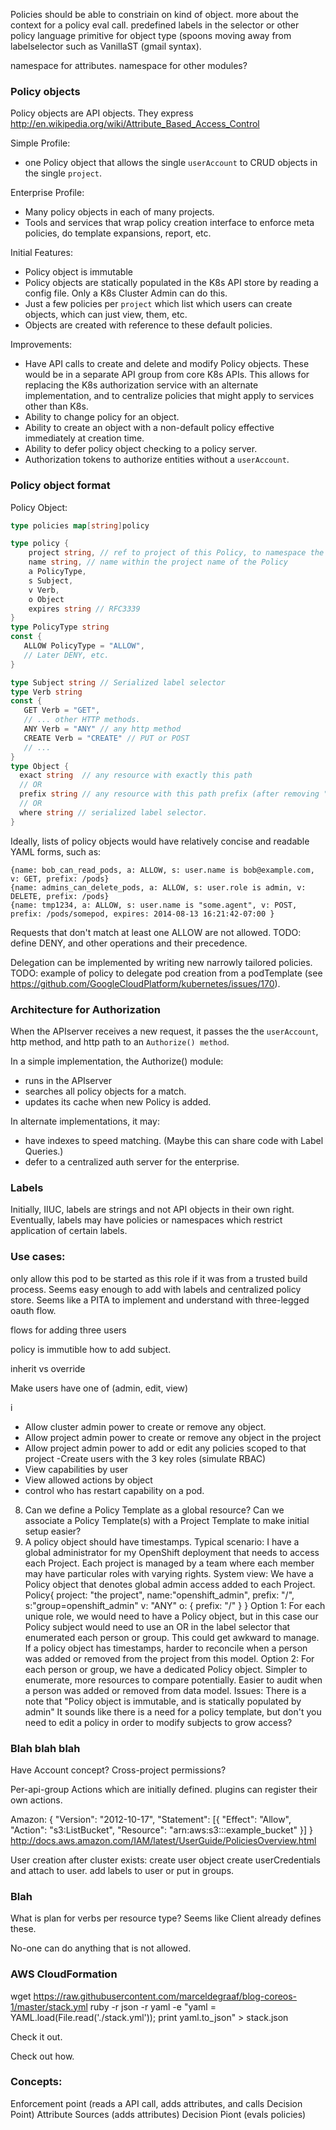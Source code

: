 Policies should be able to constriain on kind of object.
more about the context for a policy eval call.
predefined labels in the selector or other policy language primitive for object type (spoons moving away from labelselector such as VanillaST (gmail syntax).

namespace for attributes.
namespace for other modules?

### Policy objects
Policy objects are API objects.  They express http://en.wikipedia.org/wiki/Attribute_Based_Access_Control 

Simple Profile:
- one Policy object that allows the single `userAccount` to CRUD objects in the single `project`.

Enterprise Profile:
- Many policy objects in each of many projects.
- Tools and services that wrap policy creation interface to enforce meta policies, do template expansions, report, etc.



Initial Features:
- Policy object is immutable
- Policy objects are statically populated in the K8s API store by reading a config file.  Only a K8s Cluster Admin can do this.
- Just a few policies per `project` which list which users can create objects, which can just view, them, etc.
- Objects are created with reference to these default policies.

Improvements:
- Have API calls to create and delete and modify Policy objects.   These would be in a separate API group from core K8s APIs.  This allows for replacing the K8s authorization service with an alternate implementation, and to centralize policies that might apply to services other than K8s.
- Ability to change policy for an object.
- Ability to create an object with a non-default policy effective immediately at creation time.
- Ability to defer policy object checking to a policy server.
- Authorization tokens to authorize entities without a `userAccount`.


### Policy object format

Policy Object:
```go
type policies map[string]policy

type policy {
    project string, // ref to project of this Policy, to namespace the name.  
    name string, // name within the project name of the Policy
    a PolicyType,
    s Subject,
    v Verb,
    o Object 
    expires string // RFC3339
}
type PolicyType string
const {
   ALLOW PolicyType = "ALLOW",
   // Later DENY, etc.
}

type Subject string // Serialized label selector
type Verb string
const {
   GET Verb = "GET",
   // ... other HTTP methods.
   ANY Verb = "ANY" // any http method
   CREATE Verb = "CREATE" // PUT or POST
   // ...
}
type Object {
  exact string  // any resource with exactly this path
  // OR
  prefix string // any resource with this path prefix (after removing "/api/<version>/")
  // OR
  where string // serialized label selector.
}
```

Ideally, lists of policy objects would have relatively concise and readable YAML forms, such as:
```
{name: bob_can_read_pods, a: ALLOW, s: user.name is bob@example.com, v: GET, prefix: /pods}
{name: admins_can_delete_pods, a: ALLOW, s: user.role is admin, v: DELETE, prefix: /pods}
{name: tmp1234, a: ALLOW, s: user.name is "some.agent", v: POST, prefix: /pods/somepod, expires: 2014-08-13 16:21:42-07:00 }
```

Requests that don't match at least one ALLOW are not allowed.
TODO: define DENY, and other operations and their precedence.

Delegation can be implemented by writing new narrowly tailored policies.
TODO: example of policy to delegate pod creation from a podTemplate (see https://github.com/GoogleCloudPlatform/kubernetes/issues/170).

### Architecture for Authorization
When the APIserver receives a new request, it passes the
the `userAccount`, http method, and http path to an `Authorize() method`.

In a simple implementation, the Authorize() module:
  - runs in the APIserver
  - searches all policy objects for a match.
  - updates its cache  when new Policy is added.

In alternate implementations, it may:
  - have indexes to speed matching.  (Maybe this can share code with Label Queries.)
  - defer to a centralized auth server for the enterprise. 


### Labels
Initially, IIUC, labels are strings and not API objects in their own right. 
Eventually, labels may have policies or namespaces which restrict application of certain labels.
  

### Use cases:

only allow this pod to be started as this role if it was from a trusted build process.
Seems easy enough to add with labels and centralized policy store.
Seems like a PITA to implement and understand with three-legged oauth flow.

flows for adding three users

policy is immutible how to add subject.

inherit vs override

Make users have one of (admin, edit, view)

i
- Allow cluster admin power to create or remove any object.
- Allow project admin power to create or remove any object in the project
- Allow project admin power to add or edit any policies scoped to that project
-Create users with the 3 key roles (simulate RBAC)
- View capabilities by user
- View allowed actions by object
- control who has restart capability on a pod.
8.  Can we define a Policy Template as a global resource?  Can we associate a Policy Template(s) with a Project Template to make initial setup easier?
9.  A policy object should have timestamps.
Typical scenario:
I have a global administrator for my OpenShift deployment that needs to access each Project.
Each project is managed by a team where each member may have particular roles with varying rights.
System view:
We have a Policy object that denotes global admin access added to each Project.
Policy{
    project: "the project", 
    name:"openshift_admin",
    prefix: "/", 
    s:"group=openshift_admin"
    v: "ANY"
    o: {
        prefix: "/"
    }
}
Option 1:
For each unique role, we would need to have a Policy object, but in this case our Policy subject would need to use an OR in the label selector that enumerated each person or group.  This could get awkward to manage.  If a policy object has timestamps, harder to reconcile when a person was added or removed from the project from this model.
Option 2:
For each person or group, we have a dedicated Policy object.  Simpler to enumerate, more resources to compare potentially.  Easier to audit when a person was added or removed from data model.
Issues:
There is a note that "Policy object is immutable, and is statically populated by admin"
It sounds like there is a need for a policy template, but don't you need to edit a policy in order to modify subjects to grow access?

### Blah blah blah

Have Account concept?
Cross-project permissions?

Per-api-group Actions
which are initially defined.
plugins can register their own actions.

Amazon:
{
  "Version": "2012-10-17",
  "Statement": [{
    "Effect": "Allow",
    "Action": "s3:ListBucket",
    "Resource": "arn:aws:s3:::example_bucket"
  }]
}
http://docs.aws.amazon.com/IAM/latest/UserGuide/PoliciesOverview.html 

User creation after cluster exists:
create user object
create userCredentials and attach to user.
add labels to user or put in groups.


### Blah
What is plan for verbs per resource type?
Seems like Client already defines these.

No-one can do anything that is not allowed.

### AWS CloudFormation


wget https://raw.githubusercontent.com/marceldegraaf/blog-coreos-1/master/stack.yml
ruby -r json -r yaml -e "yaml = YAML.load(File.read('./stack.yml')); print yaml.to_json" > stack.json


Check it out.

Check out how.
### Concepts:
Enforcement point (reads a API call, adds attributes, and calls Decision Point)
Attribute Sources (adds attributes)
Decision Piont (evals policies) 

